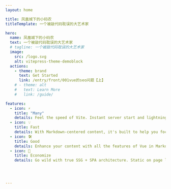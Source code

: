 ```yaml
---
layout: home

title: 凤凰城下的小码农
titleTemplate: 一个被敲代码耽误的大艺术家

hero:
  name: 凤凰城下的小码农
  text: 一个被敲代码耽误的大艺术家
  # tagline: 一个被敲代码耽误的大艺术家
  image:
    src: /logo.svg
    alt: vitepress-theme-demoblock  
  actions:
    - theme: brand
      text: Get Started
      link: /entry/front/001vue的seo问题【上】
    # - theme: alt
    #   text: Learn More
    #   link: /guide/

features:
  - icon: ⚡️
    title: "Many"
    details: Feel the speed of Vite. Instant server start and lightning fast HMR that stays fast regardless of the app size.
  - icon: 💡
    title: Fast
    details: With Markdown-centered content, it's built to help you focus on writing and deployed with minimum configuration.
  - icon: 🛠️
    title: Good
    details: Enhance your content with all the features of Vue in Markdown, while being able to customize your site with Vue.
  - icon: 🔑
    title: Economize
    details: Go wild with true SSG + SPA architecture. Static on page load, but engage users with 100% interactivity from there.



    
---
```

